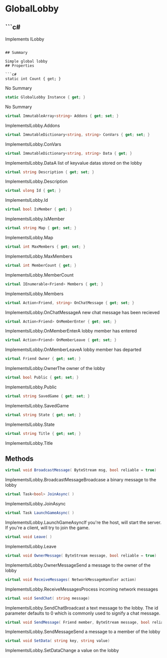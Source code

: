 # GlobalLobby

## ```c#
Implements ILobby
```

## Summary

Simple global lobby
## Properties

```c#
static int Count { get; } 
```
No Summary
```c#
static GlobalLobby Instance { get; } 
```
No Summary
```c#
virtual ImmutableArray<string> Addons { get; set; } 
```
ImplementsILobby.Addons
```c#
virtual ImmutableDictionary<string, string> ConVars { get; set; } 
```
ImplementsILobby.ConVars
```c#
virtual ImmutableDictionary<string, string> Data { get; } 
```
ImplementsILobby.DataA list of keyvalue datas stored on the lobby
```c#
virtual string Description { get; set; } 
```
ImplementsILobby.Description
```c#
virtual ulong Id { get; } 
```
ImplementsILobby.Id
```c#
virtual bool IsMember { get; } 
```
ImplementsILobby.IsMember
```c#
virtual string Map { get; set; } 
```
ImplementsILobby.Map
```c#
virtual int MaxMembers { get; set; } 
```
ImplementsILobby.MaxMembers
```c#
virtual int MemberCount { get; } 
```
ImplementsILobby.MemberCount
```c#
virtual IEnumerable<Friend> Members { get; } 
```
ImplementsILobby.Members
```c#
virtual Action<Friend, string> OnChatMessage { get; set; } 
```
ImplementsILobby.OnChatMessageA new chat message has been recieved
```c#
virtual Action<Friend> OnMemberEnter { get; set; } 
```
ImplementsILobby.OnMemberEnterA lobby member has entered
```c#
virtual Action<Friend> OnMemberLeave { get; set; } 
```
ImplementsILobby.OnMemberLeaveA lobby member has departed
```c#
virtual Friend Owner { get; set; } 
```
ImplementsILobby.OwnerThe owner of the lobby
```c#
virtual bool Public { get; set; } 
```
ImplementsILobby.Public
```c#
virtual string SavedGame { get; set; } 
```
ImplementsILobby.SavedGame
```c#
virtual string State { get; set; } 
```
ImplementsILobby.State
```c#
virtual string Title { get; set; } 
```
ImplementsILobby.Title
## Methods

```c#
virtual void BroadcastMessage( ByteStream msg, bool reliable = true) 
```
ImplementsILobby.BroadcastMessageBroadcase a binary message to the lobby
```c#
virtual Task<bool> JoinAsync( ) 
```
ImplementsILobby.JoinAsync
```c#
virtual Task LaunchGameAsync( ) 
```
ImplementsILobby.LaunchGameAsyncIf you're the host, will start the server. If you're a client, will try to join the game.
```c#
virtual void Leave( ) 
```
ImplementsILobby.Leave
```c#
virtual void OwnerMessage( ByteStream message, bool reliable = true) 
```
ImplementsILobby.OwnerMessageSend a message to the owner of the lobby
```c#
virtual void ReceiveMessages( NetworkMessageHandler action) 
```
ImplementsILobby.ReceiveMessagesProcess incoming network messages
```c#
virtual void SendChat( string message) 
```
ImplementsILobby.SendChatBroadcast a text message to the lobby. The id parameter defaults to 0
which is commonly used to signify a chat message.
```c#
virtual void SendMessage( Friend member, ByteStream message, bool reliable = true) 
```
ImplementsILobby.SendMessageSend a message to a member of the lobby
```c#
virtual void SetData( string key, string value) 
```
ImplementsILobby.SetDataChange a value on the lobby
